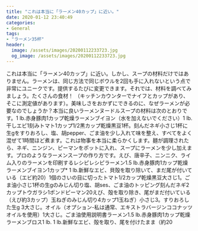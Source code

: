```yaml
---
title: "これは本当に「ラーメン40カップ」に近い。"
date: 2020-01-12 23:40:49
categories:
- General
tags:
- "ラーメン35杯"
header:
  image: /assets/images/20200112233723.jpg
  og_image: /assets/images/20200112233723.jpg
---
```


これは本当に「ラーメン40カップ」に近い。しかし、スープの材料だけではありません。ラーメンは、同じ方法で同じボウルを2回も手に入れないという点で非常にユニークです。提供するたびに変更できます。それでは、材料を調べてみましょう。たくさんの食材！ （キッチンカウンターでナイフとカップがあり、そこに測定値があります）。美味しさをおかずにできるのに、なぜラーメンが必要なのでしょうか？本当に良いラーメンヌードルスープの材料は次のとおりです。1 lb.赤身豚肉1カップ乾燥ラーメンブイヨン（水を加えないでください）1 lb.干しエビ1刻みトマト1カップ1/2黒カップ乾燥黒豆1杯。刻んだネギ小さじ1杯に生gをすりおろし、塩、胡pepper、ごま油を少し入れて味を整え、すべてをよく混ぜて1時間ほど煮ます。これは物事を本当に柔らかくします。麺が調理されたら、ネギ、ニンジン、ピーマンをポットに入れ、スープにラーメンを少し加えます。プロのようなラーメンスープの作り方です。えび、唐辛子、ニンニク、ライム入りのラーメンを印刷するレシピレシピラーメン1.5 lb.赤身豚肉1カップ乾燥ラーメンブイヨン1カップ* 1 lb.新鮮なエビ、貝殻を取り除いて、まだ尾が付いている（エビ約20）1個のさいの目に切ったトマト1/2カップ乾燥黒豆大さじ1。ごま油小さじ1杯の生gのみじん切り塩、胡ses、ごま油のトッピング刻んだネギ2カップトウガラシ1ポンドピーマン20えび、殻を取り除き、尾がまだ付いている（えび約3カップ）玉ねぎのみじん切り4カップ1玉ねぎ）小さじ3。すりおろした生g 3大さじ。オイル（オプション-私は通常、エキストラバージンココナッツオイルを使用）1大さじ。ごま油使用説明書ラーメン1.5 lb.赤身豚肉1カップ乾燥ラーメンブロス1 lb. 1 lb.新鮮なエビ、殻を取り、尾を付けたまま（約20
